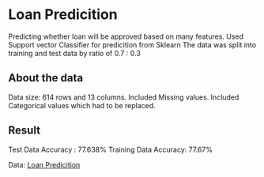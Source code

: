 <h1>Loan Predicition</h1>
Predicting whether loan will be approved based on many features.
Used Support vector Classifier for predicition from Sklearn
The data was split into training and test data by ratio of 0.7 : 0.3
<h2> About the data</h2>
Data size: 614 rows and 13 columns.
Included Missing values.
Included Categorical values which had to be replaced.
<h2> Result</h2>
Test Data Accuracy : 77.638%
Training Data Accuracy: 77.67%

Data: <a href="https://www.kaggle.com/datasets/ninzaami/loan-predication/download?datasetVersionNumber=1">Loan Predicition</a>